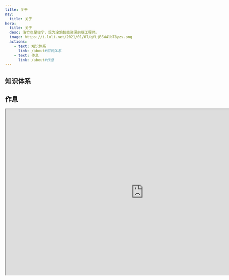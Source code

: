 ```yaml
---
title: 关于
nav:
  title: 关于
hero:
  title: 关于
  desc: 洛竹也是俊宁，现为涂鸦智能资深前端工程师。
  image: https://i.loli.net/2021/01/07/gYLjBSW4lbT8yzs.png
  actions:
    - text: 知识体系
      link: /about#知识体系
    - text: 作息
      link: /about#作息
---
```


## 知识体系

<!-- TODO -->

## 作息

<iframe src="https://www.xmind.net/embed/HhLbvY" width="900px" height="540px"></iframe>
